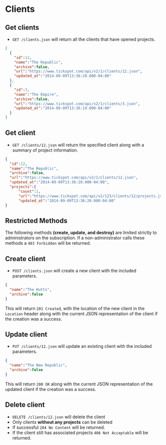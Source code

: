 Clients
========

Get clients
------------

* `GET /clients.json` will return all the clients that have opened projects.

```json
[
  {
    "id":12,
    "name":"The Republic",
    "archive":false,
    "url":"https://www.tickspot.com/api/v2/1/clients/12.json",
    "updated_at":"2014-09-09T13:36:20.000-04:00"
  },
  {
    "id":3,
    "name":"The Empire",
    "archive":false,
    "url":"https://www.tickspot.com/api/v2/1/clients/3.json",
    "updated_at":"2014-09-09T13:36:19.000-04:00"
  }
]


```

Get client
----------
* `GET /clients/12.json` will return the specified client along with a summary of project information.

```json
{
  "id":12,
  "name":"The Republic",
  "archive":false,
  "url":"https://www.tickspot.com/api/v2/1/clients/12.json",
  "updated_at":"2014-09-09T13:36:20.000-04:00",
  "projects":{
      "count":1,
      "url":"https://www.tickspot.com/api/v2/123/clients/12/projects.json",
      "updated_at":"2014-09-09T13:36:20.000-04:00"
}
```

Restricted Methods
----
The following methods **(create, update, and destroy)** are limited strictly to administrators on the subscription.  If a non-administrator calls these methods a `403 Forbidden` will be returned.

Create client
-------------
* `POST /clients.json` will create a new client with the included parameters.

```json
{
  "name":"The Hutts",
  "archive":false
}
```

This will return `201 Created`, with the location of the new client in the `Location` header along with the current JSON representation of the client if the creation was a success.

Update client
-------------
* `PUT /clients/12.json` will update an existing client with the included parameters.

```json
{
  "name":"The New Republic",
  "archive":false
}
```

This will return `200 OK` along with the current JSON representation of the updated client if the creation was a success.

Delete client
-------------

* `DELETE /clients/12.json` will delete the client
* Only clients **without any projects** can be deleted
* If successful `204 No Content` will be returned.
* If the client still has associated projects `406 Not Acceptable` will be returned.
